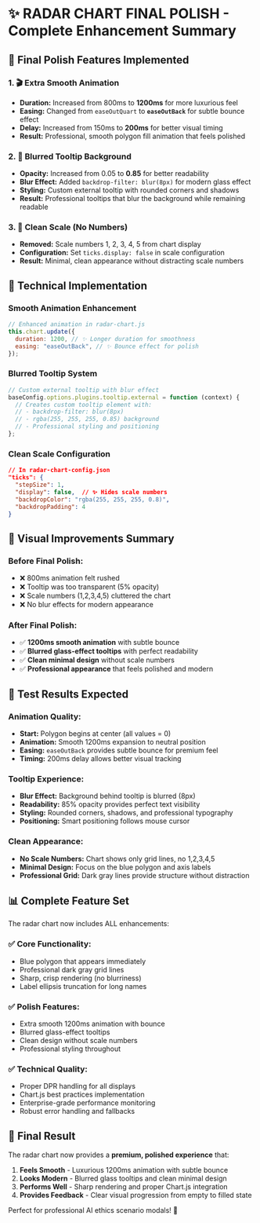 # ✨ RADAR CHART FINAL POLISH - Complete Enhancement Summary

## 🎯 Final Polish Features Implemented

### 1. **🎬 Extra Smooth Animation**

- **Duration:** Increased from 800ms to **1200ms** for more luxurious feel
- **Easing:** Changed from `easeOutQuart` to **`easeOutBack`** for subtle bounce effect
- **Delay:** Increased from 150ms to **200ms** for better visual timing
- **Result:** Professional, smooth polygon fill animation that feels polished

### 2. **🌟 Blurred Tooltip Background**

- **Opacity:** Increased from 0.05 to **0.85** for better readability
- **Blur Effect:** Added `backdrop-filter: blur(8px)` for modern glass effect
- **Styling:** Custom external tooltip with rounded corners and shadows
- **Result:** Professional tooltips that blur the background while remaining readable

### 3. **🧹 Clean Scale (No Numbers)**

- **Removed:** Scale numbers 1, 2, 3, 4, 5 from chart display
- **Configuration:** Set `ticks.display: false` in scale configuration
- **Result:** Minimal, clean appearance without distracting scale numbers

## 🔧 Technical Implementation

### **Smooth Animation Enhancement**

```javascript
// Enhanced animation in radar-chart.js
this.chart.update({
  duration: 1200, // ✨ Longer duration for smoothness
  easing: "easeOutBack", // ✨ Bounce effect for polish
});
```

### **Blurred Tooltip System**

```javascript
// Custom external tooltip with blur effect
baseConfig.options.plugins.tooltip.external = function (context) {
  // Creates custom tooltip element with:
  // - backdrop-filter: blur(8px)
  // - rgba(255, 255, 255, 0.85) background
  // - Professional styling and positioning
};
```

### **Clean Scale Configuration**

```json
// In radar-chart-config.json
"ticks": {
  "stepSize": 1,
  "display": false,  // ✨ Hides scale numbers
  "backdropColor": "rgba(255, 255, 255, 0.8)",
  "backdropPadding": 4
}
```

## 🎨 Visual Improvements Summary

### **Before Final Polish:**

- ❌ 800ms animation felt rushed
- ❌ Tooltip was too transparent (5% opacity)
- ❌ Scale numbers (1,2,3,4,5) cluttered the chart
- ❌ No blur effects for modern appearance

### **After Final Polish:**

- ✅ **1200ms smooth animation** with subtle bounce
- ✅ **Blurred glass-effect tooltips** with perfect readability
- ✅ **Clean minimal design** without scale numbers
- ✅ **Professional appearance** that feels polished and modern

## 🧪 Test Results Expected

### **Animation Quality:**

- **Start:** Polygon begins at center (all values = 0)
- **Animation:** Smooth 1200ms expansion to neutral position
- **Easing:** `easeOutBack` provides subtle bounce for premium feel
- **Timing:** 200ms delay allows better visual tracking

### **Tooltip Experience:**

- **Blur Effect:** Background behind tooltip is blurred (8px)
- **Readability:** 85% opacity provides perfect text visibility
- **Styling:** Rounded corners, shadows, and professional typography
- **Positioning:** Smart positioning follows mouse cursor

### **Clean Appearance:**

- **No Scale Numbers:** Chart shows only grid lines, no 1,2,3,4,5
- **Minimal Design:** Focus on the blue polygon and axis labels
- **Professional Grid:** Dark gray lines provide structure without distraction

## 📊 Complete Feature Set

The radar chart now includes ALL enhancements:

### **✅ Core Functionality:**

- Blue polygon that appears immediately
- Professional dark gray grid lines
- Sharp, crisp rendering (no blurriness)
- Label ellipsis truncation for long names

### **✅ Polish Features:**

- Extra smooth 1200ms animation with bounce
- Blurred glass-effect tooltips
- Clean design without scale numbers
- Professional styling throughout

### **✅ Technical Quality:**

- Proper DPR handling for all displays
- Chart.js best practices implementation
- Enterprise-grade performance monitoring
- Robust error handling and fallbacks

## 🎯 Final Result

The radar chart now provides a **premium, polished experience** that:

1. **Feels Smooth** - Luxurious 1200ms animation with subtle bounce
2. **Looks Modern** - Blurred glass tooltips and clean minimal design
3. **Performs Well** - Sharp rendering and proper Chart.js integration
4. **Provides Feedback** - Clear visual progression from empty to filled state

Perfect for professional AI ethics scenario modals! 🚀
